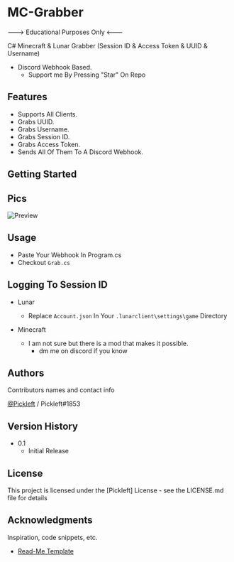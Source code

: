# MC-Grabber

---> Educational Purposes Only <---

C# Minecraft & Lunar Grabber (Session ID & Access Token & UUID & Username)
   * Discord Webhook Based.
      * Support me By Pressing "Star" On Repo

## Features 

* Supports All Clients.
* Grabs UUID.
* Grabs Username.
* Grabs Session ID.
* Grabs Access Token.
* Sends All Of Them To A Discord Webhook.


## Getting Started

## Pics

![Preview](https://github.com/Pickleft/MC-Grabber/blob/master/Discord_hHZKRt4vDV.png)


## Usage

* Paste Your Webhook In Program.cs
* Checkout `Grab.cs`


## Logging To Session ID
* Lunar
    * Replace `Account.json` In Your `.lunarclient\settings\game` Directory

* Minecraft
    * I am not sure but there is a mod that makes it possible.
      * dm me on discord if you know

## Authors

Contributors names and contact info

[@Pickleft](https://twitter.com/Pickleft) / Pickleft#1853

## Version History

* 0.1
    * Initial Release

## License

This project is licensed under the [Pickleft] License - see the LICENSE.md file for details

## Acknowledgments

Inspiration, code snippets, etc.
* [Read-Me Template](https://gist.github.com/DomPizzie/7a5ff55ffa9081f2de27c315f5018afc)
